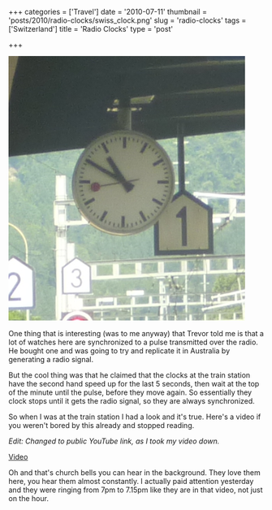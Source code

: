 +++
categories = ['Travel']
date = '2010-07-11'
thumbnail = 'posts/2010/radio-clocks/swiss_clock.png'
slug = 'radio-clocks'
tags = ['Switzerland']
title = 'Radio Clocks'
type = 'post'

+++

![swiss_clock](swiss_clock.png)

One thing that is interesting (was to me anyway) that Trevor told me is that a lot of watches here are synchronized to a pulse transmitted over the radio. He bought one and was going to try and replicate it in Australia by generating a radio signal.

But the cool thing was that he claimed that the clocks at the train station have the second hand speed up for the last 5 seconds, then wait at the top of the minute until the pulse, before they move again. So essentially they clock stops until it gets the radio signal, so they are always synchronized.

So when I was at the train station I had a look and it's true. Here's a video if you weren't bored by this already and stopped reading.

_Edit: Changed to public YouTube link, as I took my video down._

[Video](https://www.youtube.com/watch?v=lJs2R0tX_Zk)

Oh and that's church bells you can hear in the background. They love them here, you hear them almost constantly. I actually paid attention yesterday and they were ringing from 7pm to 7.15pm like they are in that video, not just on the hour.